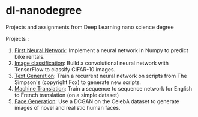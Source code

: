 # dl-nanodegree
Projects and assignments from Deep Learning nano science degree

Projects :

1. [First Neural Network](http://bit.ly/first-dl-assignment): Implement a neural network in Numpy to predict bike rentals.
2. [Image classification](http://bit.ly/imge-classification): Build a convolutional neural network with TensorFlow to classify CIFAR-10 images.
3. [Text Generation](http://bit.ly/dl-tv-script): Train a recurrent neural network on scripts from The Simpson's (copyright Fox) to generate new scripts.
4. [Machine Translation](http://bit.ly/dl-language-translation): Train a sequence to sequence network for English to French translation (on a simple dataset)
5. [Face Generation](http://bit.ly/face-generation): Use a DCGAN on the CelebA dataset to generate images of novel and realistic human faces.
